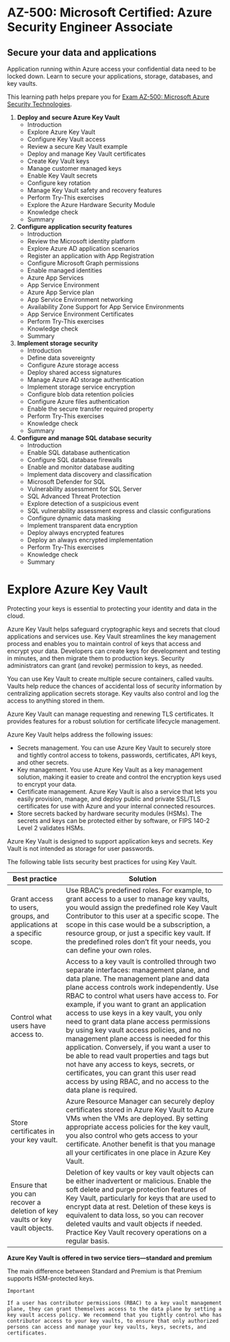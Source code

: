 # **AZ-500: Microsoft Certified: Azure Security Engineer Associate**

## **Secure your data and applications**
Application running within Azure access your confidential data need to be locked down. Learn to secure your applications, storage, databases, and key vaults.

This learning path helps prepare you for [Exam AZ-500: Microsoft Azure Security Technologies](https://learn.microsoft.com/en-gb/certifications/exams/az-500/).

1. **Deploy and secure Azure Key Vault**
      - Introduction
      - Explore Azure Key Vault
      - Configure Key Vault access
      - Review a secure Key Vault example
      - Deploy and manage Key Vault certificates
      - Create Key Vault keys
      - Manage customer managed keys
      - Enable Key Vault secrets
      - Configure key rotation
      - Manage Key Vault safety and recovery features
      - Perform Try-This exercises
      - Explore the Azure Hardware Security Module
      - Knowledge check
      - Summary
2. **Configure application security features**
      - Introduction
      - Review the Microsoft identity platform
      - Explore Azure AD application scenarios
      - Register an application with App Registration
      - Configure Microsoft Graph permissions
      - Enable managed identities
      - Azure App Services
      - App Service Environment
      - Azure App Service plan
      - App Service Environment networking
      - Availability Zone Support for App Service Environments
      - App Service Environment Certificates
      - Perform Try-This exercises
      - Knowledge check
      - Summary
3. **Implement storage security**
      - Introduction
      - Define data sovereignty
      - Configure Azure storage access
      - Deploy shared access signatures
      - Manage Azure AD storage authentication
      - Implement storage service encryption
      - Configure blob data retention policies
      - Configure Azure files authentication
      - Enable the secure transfer required​ property
      - Perform Try-This exercises
      - Knowledge check
      - Summary
4. **Configure and manage SQL database security**
      - Introduction
      - Enable SQL database authentication
      - Configure SQL database firewalls
      - Enable and monitor database auditing
      - Implement data discovery and classification
      - Microsoft Defender for SQL
      - Vulnerability assessment for SQL Server
      - SQL Advanced Threat Protection
      - Explore detection of a suspicious event
      - SQL vulnerability assessment express and classic configurations
      - Configure dynamic data masking
      - Implement transparent data encryption
      - Deploy always encrypted​ features
      - Deploy an always encrypted implementation
      - Perform Try-This exercises
      - Knowledge check
      - Summary


# **Explore Azure Key Vault**

Protecting your keys is essential to protecting your identity and data in the cloud.

Azure Key Vault helps safeguard cryptographic keys and secrets that cloud applications and services use. Key Vault streamlines the key management process and enables you to maintain control of keys that access and encrypt your data. Developers can create keys for development and testing in minutes, and then migrate them to production keys. Security administrators can grant (and revoke) permission to keys, as needed.

You can use Key Vault to create multiple secure containers, called vaults. Vaults help reduce the chances of accidental loss of security information by centralizing application secrets storage. Key vaults also control and log the access to anything stored in them.

Azure Key Vault can manage requesting and renewing TLS certificates. It provides features for a robust solution for certificate lifecycle management.

Azure Key Vault helps address the following issues:

   - Secrets management. You can use Azure Key Vault to securely store and tightly control access to tokens, passwords, certificates, API keys, and other secrets.
   - Key management. You use Azure Key Vault as a key management solution, making it easier to create and control the encryption keys used to encrypt your data.
   - Certificate management. Azure Key Vault is also a service that lets you easily provision, manage, and deploy public and private SSL/TLS certificates for use with Azure and your internal connected resources.
   - Store secrets backed by hardware security modules (HSMs). The secrets and keys can be protected either by software, or FIPS 140-2 Level 2 validates HSMs.

Azure Key Vault is designed to support application keys and secrets. Key Vault is not intended as storage for user passwords.

The following table lists security best practices for using Key Vault.

| Best practice                                                              	| Solution                                                                                                                                                                                                                                                                                                                                                                                                                                                                                                                                                                                                                                                                                                         	|
|----------------------------------------------------------------------------	|------------------------------------------------------------------------------------------------------------------------------------------------------------------------------------------------------------------------------------------------------------------------------------------------------------------------------------------------------------------------------------------------------------------------------------------------------------------------------------------------------------------------------------------------------------------------------------------------------------------------------------------------------------------------------------------------------------------	|
| Grant access to users, groups, and applications at a specific scope.       	| Use RBAC’s predefined roles. For example, to grant access to a user to manage key vaults, you would assign the predefined role Key Vault Contributor to this user at a specific scope. The scope in this case would be a subscription, a resource group, or just a specific key vault. If the predefined roles don’t fit your needs, you can define your own roles.                                                                                                                                                                                                                                                                                                                                              	|
| Control what users have access to.                                         	| Access to a key vault is controlled through two separate interfaces: management plane, and data plane. The management plane and data plane access controls work independently. Use RBAC to control what users have access to. For example, if you want to grant an application access to use keys in a key vault, you only need to grant data plane access permissions by using key vault access policies, and no management plane access is needed for this application. Conversely, if you want a user to be able to read vault properties and tags but not have any access to keys, secrets, or certificates, you can grant this user read access by using RBAC, and no access to the data plane is required. 	|
| Store certificates in your key vault.                                      	| Azure Resource Manager can securely deploy certificates stored in Azure Key Vault to Azure VMs when the VMs are deployed. By setting appropriate access policies for the key vault, you also control who gets access to your certificate. Another benefit is that you manage all your certificates in one place in Azure Key Vault.                                                                                                                                                                                                                                                                                                                                                                              	|
| Ensure that you can recover a deletion of key vaults or key vault objects. 	| Deletion of key vaults or key vault objects can be either inadvertent or malicious. Enable the soft delete and purge protection features of Key Vault, particularly for keys that are used to encrypt data at rest. Deletion of these keys is equivalent to data loss, so you can recover deleted vaults and vault objects if needed. Practice Key Vault recovery operations on a regular basis.                                                                                                                                                                                                                                                                                                                 	|

**Azure Key Vault is offered in two service tiers—standard and premium**

The main difference between Standard and Premium is that Premium supports HSM-protected keys.

```
Important

If a user has contributor permissions (RBAC) to a key vault management plane, they can grant themselves access to the data plane by setting a key vault access policy. We recommend that you tightly control who has contributor access to your key vaults, to ensure that only authorized persons can access and manage your key vaults, keys, secrets, and certificates.
```